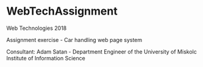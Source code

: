 # WebTechAssignment
Web Technologies 2018

Assignment exercise - Car handling web page system

Consultant: Adam Satan - Department Engineer of the University of Miskolc Institute of Information Science

